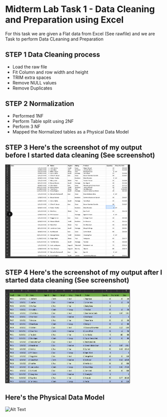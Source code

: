 
# Midterm Lab Task 1 - Data Cleaning and Preparation using Excel
For this task we are given a Flat data from Excel (See rawfile) and we are Task to perform Data CLeaning and Preparation 
## STEP 1 Data Cleaning process
- Load the raw file
- Fit Column and row width and height
- TRIM extra spaces
- Remove NULL values
- Remove Duplicates
## STEP 2 Normalization 
- Performed 1NF
- Perform Table split using 2NF
- Perform 3 NF
- Mapped the Normalized tables as a Physical Data Model
## STEP 3 Here's the screenshot of my output before I started data cleaning (See screenshot)
<img src="images/Before.png" alt="Alt Text" width="400" height="300">



## STEP 4 Here's the screenshot of my output after I started data cleaning (See screenshot)
<img src="images/After.png" alt="Alt Text" width="400" height="300">



## Here's the Physical Data Model
<img src="images/one.JPG" alt="Alt Text" width="400" height="300">


